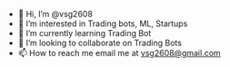 - 👋 Hi, I’m @vsg2608
- 👀 I’m interested in Trading bots, ML, Startups
- 🌱 I’m currently learning Trading Bot
- 💞️ I’m looking to collaborate on Trading Bots
- 📫 How to reach me email me at vsg2608@gmail.com

<!---
vsg2608/vsg2608 is a ✨ special ✨ repository because its `README.md` (this file) appears on your GitHub profile.
You can click the Preview link to take a look at your changes.
--->
